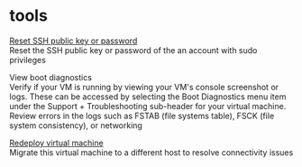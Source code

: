 <properties
	pageTitle="tools for microsoft.compute linux virtual machines"
	description="tools for microsoft.compute linux virtual machines"
	service="microsoft.compute"
	resource="virtualmachines"
	authors="tabrezm"
	displayOrder=""
	selfHelpType="tools"
	supportTopicIds=""
	resourceTags="linux"
	productPesIds=""
	cloudEnvironments="public"
/>

# tools

[Reset SSH public key or password](data-blade:Microsoft_Azure_Compute.VirtualMachinePasswordReset)<br>
Reset the SSH public key or password of the an account with sudo privileges<br>

View boot diagnostics<br>
Verify if your VM is running by viewing your VM's console screenshot or logs. These can be accessed by selecting the Boot Diagnostics menu item under the Support + Troubleshooting sub-header for your virtual machine. Review errors in the logs such as FSTAB (file systems table), FSCK (file system consistency), or networking<br>

[Redeploy virtual machine](data-blade:Microsoft_Azure_Compute.VirtualMachineRedeploy)<br>
Migrate this virtual machine to a different host to resolve connectivity issues

